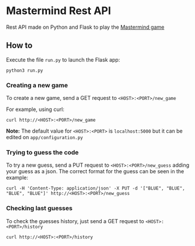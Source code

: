 # Mastermind Rest API
Rest API made on Python and Flask to play the [Mastermind game](https://en.wikipedia.org/wiki/Mastermind_(board_game))

## How to
Execute the file `run.py` to launch the Flask app:
```
python3 run.py
```

### Creating a new game
To create a new game, send a GET request to ```<HOST>:<PORT>/new_game```

For example, using curl:
```
curl http://<HOST>:<PORT>/new_game
```
**Note:** The default value for `<HOST>:<PORT>` is `localhost:5000` but it can be edited on `app/configuration.py`

### Trying to guess the code
To try a new guess, send a PUT request to ```<HOST>:<PORT>/new_guess``` adding your guess as a json.
The correct format for the guess can be seen in the example:
```
curl -H 'Content-Type: application/json' -X PUT -d '["BLUE", "BLUE", "BLUE", "BLUE"]' http://<HOST>:<PORT>/new_guess
```

### Checking last guesses
To check the guesses history, just send a GET request to `<HOST>:<PORT>/history`
```
curl http://<HOST>:<PORT>/history
```
